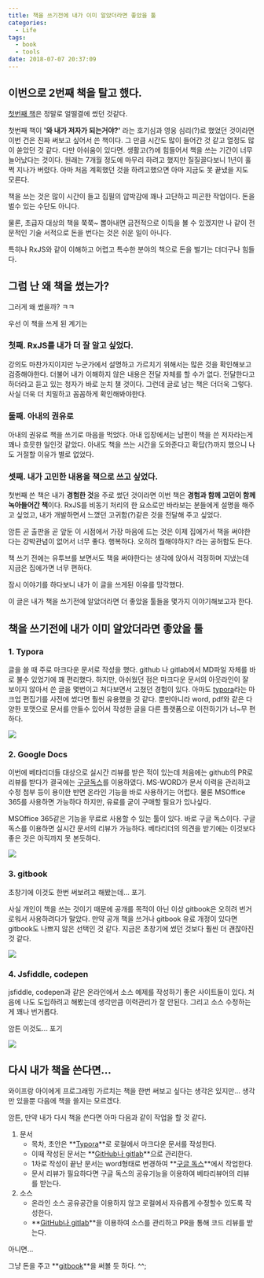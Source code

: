 ```yaml
---
title: 책을 쓰기전에 내가 이미 알았더라면 좋았을 툴
categories:
  - Life
tags:
  - book
  - tools
date: 2018-07-07 20:37:09
---
```


## 이번으로 2번째 책을 탈고 했다.

[첫번째 책](http://book.naver.com/bookdb/book_detail.nhn?bid=7434247)은 정말로 얼떨결에 썼던 것같다.

첫번째 책이 **'와 내가 저자가 되는거야?'** 라는 호기심과 영웅 심리(?)로 했었던 것이라면 이번 건은 진짜 써보고 싶어서 쓴 책이다.  그 만큼 시간도 많이 들어간 것 같고 열정도 많이 쏟았던 것 같다.
다만 아쉬움이 있다면. 생활고(?)에 힘들어서 책을 쓰는 기간이 너무 늘어났다는 것이다.
원래는 7개월 정도에 마무리 하려고 했지만 질질끌다보니 1년이 훌쩍 지나가 버렸다.
아마 처음 계획했던 것을 하려고했으면 아마 지금도 못 끝냈을 지도 모른다.

책을 쓰는 것은 많이 시간이 들고 집필의 압박감에 꽤나 고단하고 피곤한 작업이다. 
돈을 벌수 있는 수단도 아니다.

물론, 초급자 대상의 책을 쭉쭉~ 뽑아내면 금전적으로 이득을 볼 수 있겠지만 나 같이 전문적인 기술 서적으로 돈을 번다는 것은 쉬운 일이 아니다.

특히나 RxJS와 같이 이해하고 어렵고 특수한 분야의 책으로 돈을 벌기는 더더구나 힘들다.



## 그럼 난 왜 책을 썼는가?

그러게 왜 썼을까? ㅋㅋ

우선 이 책을 쓰게 된 계기는

### 첫째. RxJS를 내가 더 잘 알고 싶었다. 

강의도 마찬가지이지만 누군가에서 설명하고 가르치기 위해서는 많은 것을 확인해보고 검증해야한다. 더불어 내가 이해하지 않은 내용은 전달 자체를 할 수가 없다. 전달한다고 하더라고 듣고 있는 청자가 바로 눈치 챌 것이다. 그런데 글로 남는 책은 더더욱 그렇다. 사실 더욱 더 치밀하고 꼼꼼하게 확인해봐야한다.

### 둘째. 아내의 권유로

아내의 권유로 책을 쓰기로 마음을 먹었다. 아내 입장에서는 남편이 책을 쓴 저자라는게 꽤나 흐믓한 일인것 같았다. 아내도 책을 쓰는 시간을 도와준다고 확답(?)까지 했으니 나도 거절할 이유가 별로 없었다.

### 셋째. 내가 고민한 내용을 책으로 쓰고 싶었다. 

첫번째 쓴 책은 내가 **경험한 것**을 주로 썼던 것이라면 이번 책은 **경험과 함께 고민이 함께 녹아들어간 책**이다. RxJS를 비동기 처리의 한 요소로만 바라보는 분들에게 설명을 해주고 싶었고, 내가 개발하면서 느꼈던 고귀함(?)같은 것을 전달해 주고 싶었다.

암튼 곧 출판을 곧 앞둔 이 시점에서 가장 마음에 드는 것은 이제 집에가서 책을 써야한다는 강박관념이 없어서 너무 좋다. 행복하다. 오히려 뭘해야하지? 라는 공허함도 든다.

책 쓰기 전에는 유투브를 보면서도 책을 써야한다는 생각에 앉아서 걱정하며 지냈는데 지금은 집에가면 너무 편하다.

잠시 이야기를 하다보니 내가 이 글을 쓰게된 이유를 망각했다.

이 글은 내가 책을 쓰기전에 알았더라면 더 좋았을 툴들을 몇가지 이야기해보고자 한다.



## 책을 쓰기전에 내가 이미 알았더라면 좋았을 툴

### 1. Typora

글을 쓸 때 주로 마크다운 문서로 작성을 했다. github 나 gitlab에서 MD파일 자체를 바로 불수 있었기에 꽤 편리했다. 하지만, 아쉬웠던 점은 마크다운 문서의 아웃라인이 잘 보이지 않아서 쓴 글을 몇번이고 쳐다보면서 고쳤던 경험이 있다.
아마도 [typora](https://typora.io/)라는 마크업 편집기를 사전에 썼다면 훨씬 유용했을 것 같다. 
뿐만아니라 word, pdf와 같은 다양한 포맷으로 문서를 만들수 있어서 작성한 글을 다른 플랫폼으로 이전하기가 너~무 편하다.

![](./typora.png)

### 2. Google Docs

이번에 베타리더들 대상으로 실시간 리뷰를 받은 적이 있는데 처음에는 github의 PR로 리뷰를 받다가 결국에는 [구글독스](https://docs.google.com/)를 이용하였다.
MS-WORD가 문서 이력을 관리하고 수정 첨부 등이 용이한 반면 온라인 기능을 바로 사용하기는 어렵다. 물론 MSOffice 365를 사용하면 가능하다 하지만, 유료를 굳이 구매할 필요가 있나싶다.

MSOffice 365같은 기능을 무료로 사용할 수 있는 툴이 있다. 바로 구글 독스이다. 
구글 독스를 이용하면 실시간 문서의 리뷰가 가능하다. 베타리더의 의견을 받기에는 이것보다 좋은 것은 아직까지 못 본듯하다. 

![](./google-docs.png)

### 3. gitbook

초창기에 이것도 한번 써보려고 해봤는데... 포기.

사실 개인이 책을 쓰는 것이기 때문에 공개를 목적이 아닌 이상 gitbook은 오히려 번거로워서 사용하려다가 말았다. 만약 공개 책을 쓰거나 gitbook 유료 개정이 있다면 gitbook도 나쁘지 않은 선택인 것 같다.
지금은 초창기에 썼던 것보다 훨씬 더 괜찮아진 것 같다.

![](./gitbook.jpeg)

### 4. Jsfiddle, codepen

jsfiddle, codepen과 같은 온라인에서 소스 예제를 작성하기 좋은 사이트들이 있다. 처음에 나도 도입하려고 해봤는데 생각만큼 이력관리가 잘 안된다. 그리고 소스 수정하는게 꽤나 번거롭다. 

암튼 이것도... 포기

![](./codepen.png)



## 다시 내가 책을 쓴다면...

와이프랑 아이에게 프로그래밍 가르치는 책을 한번 써보고 싶다는 생각은 있지만... 생각만 있을뿐 다음에 책을 쓸지는 모르겠다.

암튼, 만약 내가 다시 책을 쓴다면 아마 다음과 같이 작업을 할 것 같다.

1. 문서
   - 목차, 초안은 **<u>Typora</u>**로 로컬에서 마크다운 문서를 작성한다.
   - 이때 작성된 문서는 **<u>GitHub나 gitlab</u>**으로 관리한다.
   - 1차로 작성이 끝난 문서는 word형태로 변경하여 **<u>구글 독스</u>**에서 작업한다.
   - 문서 리뷰가 필요하다면 구글 독스의 공유기능을 이용하여 베타리뷰어의 리뷰를 받는다.
2. 소스
   - 온라인 소스 공유공간을 이용하지 않고 로컬에서 자유롭게 수정할수 있도록 작성한다.
   - **<u>GitHub나 gitlab</u>**을 이용하여 소스를 관리하고 PR을 통해 코드 리뷰를 받는다.

아니면...

그냥 돈을 주고 **<u>gitbook</u>**을 써볼 듯 하다. ^^;